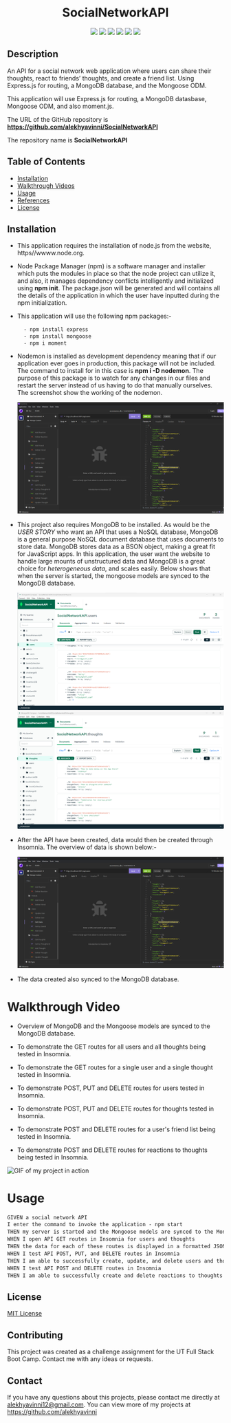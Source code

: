 <div align="center">

# SocialNetworkAPI

<p align="center">
    <img src="https://img.shields.io/badge/Javascript-yellow" />
    <img src="https://img.shields.io/badge/mongoDB-blue"  />
    <img src="https://img.shields.io/badge/-node.js-green" />
    <img src="https://img.shields.io/badge/-MVC-red" >
    <img src="https://img.shields.io/badge/-json-orange" />
    <img src="https://img.shields.io/badge/express.js-green" />
</p>
</div>

## Description
 
An API for a social network web application where users can share their thoughts, react to friends’ thoughts, and create a friend list. Using Express.js for routing, a MongoDB database, and the Mongoose ODM.

This application will use Express.js for routing, a MongoDB datasbase, Mongoose ODM, and also moment.js.

The URL of the GitHub repository is **https://github.com/alekhyavinni/SocialNetworkAPI**
 
The repository name is **SocialNetworkAPI**

## Table of Contents

* [Installation](#installation)
* [Walkthrough Videos](#walkthrough-videos)
* [Usage](#usage)
* [References](#references)
* [License](#license)

## Installation

*   This application requires the installation of node.js from the website, https//wwww.node.org.

*   Node Package Manager (npm) is a software manager and installer which puts the modules in place so that the node project can utilize it, and also, it manages dependency conflicts intelligently and initialized using **npm init**. The package.json will be generated and will contains all the details of the application in which the user have inputted during the npm initialization. 

*  This application will use the following npm packages:-

  
         - npm install express
         - npm install mongoose
         - npm i moment

* Nodemon is installed as development dependency meaning that if our application ever goes in production, this package will not be included. The command to install for in this case is **npm i -D nodemon**. The purpose of this package is to watch for any changes in our files and restart the server instead of us having to do that manually ourselves. The screenshot show the working of the nodemon.

   ![alt text](/Assets/insomnia.png)



* This project also requires MongoDB to be installed.   As would be the *USER STORY* who want an API that uses a NoSQL database, MongoDB is a general purpose NoSQL document database that uses documents to store data.  MongoDB stores data as a BSON object, making a great fit for JavaScript apps.  In this application, the user want the website to handle large mounts of unstructured data and MongoDB is a great choice for *heterogeneous data*, and scales easily. Below shows that when the server is started, the mongoose models are synced to the MongoDB database. 

    ![alt text](/Assets/users.png)
    ![alt text](/Assets/thoughts.png)

* After the API have been created,  data would then be created through Insomnia.  The overview of data is shown below:-

    ![alt text](/Assets/insomnia.png)

* The data created also synced to the MongoDB database.


# Walkthrough Video

*   Overview of MongoDB and the Mongoose models are synced to the MongoDB database.

*   To demonstrate the GET routes for all users and all thoughts being tested in Insomnia.

*   To demonstrate the GET routes for a single user and a single thought tested in Insomnia.

*   To demonstrate POST, PUT and DELETE routes for users tested in Insomnia.

*   To demonstrate POST, PUT and DELETE routes for thoughts tested in Insomnia.

*   To demonstrate POST and DELETE routes for a user's friend list being tested in Insomnia.

*   To demonstrate POST and DELETE routes for reactions to thoughts being tested in Insomnia.

![GIF of my project in action](./Assets/Socialnetwork.gif)


# Usage
```md
GIVEN a social network API
I enter the command to invoke the application - npm start
THEN my server is started and the Mongoose models are synced to the MongoDB database
WHEN I open API GET routes in Insomnia for users and thoughts
THEN the data for each of these routes is displayed in a formatted JSON
WHEN I test API POST, PUT, and DELETE routes in Insomnia
THEN I am able to successfully create, update, and delete users and thoughts in my database
WHEN I test API POST and DELETE routes in Insomnia
THEN I am able to successfully create and delete reactions to thoughts and add and remove friends to a user’s friend list
```
## License

[MIT License](https://opensource.org/licenses/MIT)

## Contributing

This project was created as a challenge assignment for the UT Full Stack Boot Camp. Contact me with any ideas or requests.

## Contact
  If you have any questions about this projects, please contact me directly at alekhyavinni12@gmail.com. You can view more of my projects at https://github.com/alekhyavinni


